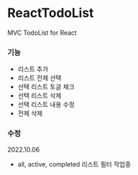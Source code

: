 # ReactTodoList
MVC TodoList  for React

### 기능
* 리스트 추가
* 리스트 전체 선택
* 선택 리스트 토글 체크 
* 선택 리스트 삭제
* 선택 리스트 내용 수정
* 전체 삭제 
### 수정
2022.10.06
* all, active, completed 리스트 필터 작업중